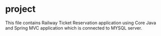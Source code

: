 # project
This file contains Railway Ticket Reservation application using Core Java and Spring MVC application which is connected to MYSQL server.
